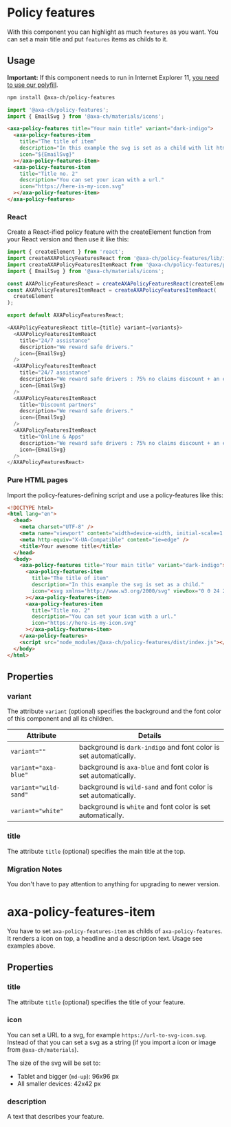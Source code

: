 # Policy features

With this component you can highlight as much `features` as you want. You can set a main title and put `features` items as childs to it.

## Usage

**Important:** If this component needs to run in Internet Explorer 11, [you need to use our polyfill](https://github.com/axa-ch/patterns-library/tree/develop/src/components/05-utils/polyfill).

```bash
npm install @axa-ch/policy-features
```

```js
import '@axa-ch/policy-features';
import { EmailSvg } from '@axa-ch/materials/icons';
```

```html
<axa-policy-features title="Your main title" variant="dark-indigo">
  <axa-policy-features-item
    title="The title of item"
    description="In this example the svg is set as a child with lit html."
    icon="${EmailSvg}"
  ></axa-policy-features-item>
  <axa-policy-features-item
    title="Title no. 2"
    description="You can set your ican with a url."
    icon="https://here-is-my-icon.svg"
  ></axa-policy-features-item>
</axa-policy-features>
```

### React

Create a React-ified policy feature with the createElement function from your React version and then use it like this:

```js
import { createElement } from 'react';
import createAXAPolicyFeaturesReact from '@axa-ch/policy-features/lib/index.react';
import createAXAPolicyFeaturesItemReact from '@axa-ch/policy-features/policy-features-item/lib/index.react';
import { EmailSvg } from '@axa-ch/materials/icons';

const AXAPolicyFeaturesReact = createAXAPolicyFeaturesReact(createElement);
const AXAPolicyFeaturesItemReact = createAXAPolicyFeaturesItemReact(
  createElement
);

export default AXAPolicyFeaturesReact;
```

```js
<AXAPolicyFeaturesReact title={title} variant={variants}>
  <AXAPolicyFeaturesItemReact
    title="24/7 assistance"
    description="We reward safe drivers."
    icon={EmailSvg}
  />
  <AXAPolicyFeaturesItemReact
    title="24/7 assistance"
    description="We reward safe drivers : 75% no claims discount + an extra 10% off if you get a quote online. This is a long text."
    icon={EmailSvg}
  />
  <AXAPolicyFeaturesItemReact
    title="Discount partners"
    description="We reward safe drivers."
    icon={EmailSvg}
  />
  <AXAPolicyFeaturesItemReact
    title="Online & Apps"
    description="We reward safe drivers : 75% no claims discount + an extra 10% off if you get a quote online"
    icon={EmailSvg}
  />
</AXAPolicyFeaturesReact>
```

### Pure HTML pages

Import the policy-features-defining script and use a policy-features like this:

```html
<!DOCTYPE html>
<html lang="en">
  <head>
    <meta charset="UTF-8" />
    <meta name="viewport" content="width=device-width, initial-scale=1.0" />
    <meta http-equiv="X-UA-Compatible" content="ie=edge" />
    <title>Your awesome title</title>
  </head>
  <body>
    <axa-policy-features title="Your main title" variant="dark-indigo">
      <axa-policy-features-item
        title="The title of item"
        description="In this example the svg is set as a child."
        icon="<svg xmlns='http://www.w3.org/2000/svg" viewBox="0 0 24 24"><path d="M11.99 19a1.34 1.34 0 0 1-.962-.4L1.399 9.27c-1.238-1.199.688-3.11 1.926-1.865l8.666 8.352 8.665-8.352c1.238-1.2 3.21.666 1.926 1.866l-9.629 9.33c-.229.266-.596.399-.962.399z' fill='currentColor'/></svg>"
      ></axa-policy-features-item>
      <axa-policy-features-item
        title="Title no. 2"
        description="You can set your ican with a url."
        icon="https://here-is-my-icon.svg"
      ></axa-policy-features-item>
    </axa-policy-features>
    <script src="node_modules/@axa-ch/policy-features/dist/index.js"></script>
  </body>
</html>
```

## Properties

### variant

The attribute `variant` (optional) specifies the background and the font color of this component and all its children.

| Attribute             | Details                                                          |
| --------------------- | ---------------------------------------------------------------- |
| `variant=""`          | background is `dark-indigo` and font color is set automatically. |
| `variant="axa-blue"`  | background is `axa-blue` and font color is set automatically.    |
| `variant="wild-sand"` | background is `wild-sand` and font color is set automatically.   |
| `variant="white"`     | background is `white` and font color is set automatically.       |

### title

The attribute `title` (optional) specifies the main title at the top.

### Migration Notes

You don't have to pay attention to anything for upgrading to newer version.

# axa-policy-features-item

You have to set `axa-policy-features-item` as childs of `axa-policy-features`. It renders a icon on top, a headline and a description text. Usage see examples above.

## Properties

### title

The attribute `title` (optional) specifies the title of your feature.

### icon

You can set a URL to a svg, for example `https://url-to-svg-icon.svg`. Instead of that you can set a svg as a string (if you import a icon or image from `@axa-ch/materials`).

The size of the svg will be set to:

- Tablet and bigger (`md-up`): 96x96 px
- All smaller devices: 42x42 px

### description

A text that describes your feature.
